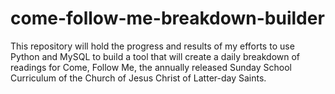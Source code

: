 # come-follow-me-breakdown-builder
This repository will hold the progress and results of my efforts to use Python and MySQL to build a tool that will create a daily breakdown of readings for Come, Follow Me, the annually released Sunday School Curriculum of the Church of Jesus Christ of Latter-day Saints.

